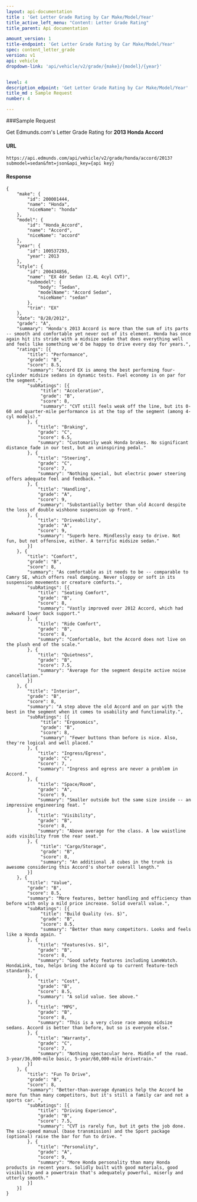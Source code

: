 ```yaml
---
layout: api-documentation
title : 'Get Letter Grade Rating by Car Make/Model/Year'
title_active_left_menu: "Content: Letter Grade Rating"
title_parent: Api documentation

amount_version: 1
title-endpoint: 'Get Letter Grade Rating by Car Make/Model/Year'
spec: content_letter_grade
version: v1
api: vehicle
dropdown-link: 'api/vehicle/v2/grade/{make}/{model}/{year}'


level: 4
description_edpoint: 'Get Letter Grade Rating by Car Make/Model/Year'
title_md : Sample Request
number: 4

---
```


###Sample Request

Get Edmunds.com's Letter Grade Rating for **2013 Honda Accord**

#### URL

    https://api.edmunds.com/api/vehicle/v2/grade/honda/accord/2013?submodel=sedan&fmt=json&api_key={api key}

#### Response

    {
        "make": {
            "id": 200001444,
            "name": "Honda",
            "niceName": "honda"
        },
        "model": {
            "id": "Honda_Accord",
            "name": "Accord",
            "niceName": "accord"
        },
        "year": {
            "id": 100537293,
            "year": 2013
        },
        "style": {
            "id": 200434856,
            "name": "EX 4dr Sedan (2.4L 4cyl CVT)",
            "submodel": {
                "body": "Sedan",
                "modelName": "Accord Sedan",
                "niceName": "sedan"
            },
            "trim": "EX"
        },
        "date": "8/28/2012",
        "grade": "A",
        "summary": "Honda's 2013 Accord is more than the sum of its parts -- smooth and comfortable yet never out of its element. Honda has once again hit its stride with a midsize sedan that does everything well and feels like something we'd be happy to drive every day for years.",
        "ratings": [{
            "title": "Performance",
            "grade": "B",
            "score": 8.5,
            "summary": "Accord EX is among the best performing four-cylinder midsize sedans in dynamic tests. Fuel economy is on par for the segment.",
            "subRatings": [{
                 "title": "Acceleration",
                 "grade": "B",
                 "score": 8,
                 "summary": "CVT still feels weak off the line, but its 0-60 and quarter-mile performance is at the top of the segment (among 4-cyl models)."
            }, {
                "title": "Braking",
                "grade": "C",
                "score": 6.5,
                "summary": "Customarily weak Honda brakes. No significant distance fade in our test, but an uninspiring pedal."
            }, {
                "title": "Steering",
                "grade": "C",
                "score": 7,
                "summary": "Nothing special, but electric power steering offers adequate feel and feedback. "
            }, {
                "title": "Handling",
                "grade": "A",
                "score": 9,
                "summary": "Substantially better than old Accord despite the loss of double wishbone suspension up front. "
            }, {
                "title": "Driveability",
                "grade": "A",
                "score": 9,
                "summary": "Superb here. Mindlessly easy to drive. Not fun, but not offensive, either. A terrific midsize sedan."
            }]
        }, {
            "title": "Comfort",
            "grade": "B",
            "score": 8,
            "summary": "As comfortable as it needs to be -- comparable to Camry SE, which offers real damping. Never sloppy or soft in its suspension movements or creature comforts.",
            "subRatings": [{
                "title": "Seating Comfort",
                "grade": "B",
                "score": 8,
                "summary": "Vastly improved over 2012 Accord, which had awkward lower back support."
            }, {
                "title": "Ride Comfort",
                "grade": "B",
                "score": 8,
                "summary": "Comfortable, but the Accord does not live on the plush end of the scale."
            }, {
                "title": "Quietness",
                "grade": "B",
                "score": 7.5,
                "summary": "Average for the segment despite active noise cancellation."
            }]
        }, {
            "title": "Interior",
            "grade": "B",
            "score": 8,
            "summary": "A step above the old Accord and on par with the best in the segment when it comes to usability and functionality.",
            "subRatings": [{
                 "title": "Ergonomics",
                 "grade": "B",
                 "score": 8,
                 "summary": "Fewer buttons than before is nice. Also, they're logical and well placed."
            }, {
                "title": "Ingress/Egress",
                "grade": "C",
                "score": 7,
                "summary": "Ingress and egress are never a problem in Accord."
            }, {
                "title": "Space/Room",
                "grade": "A",
                "score": 9,
                "summary": "Smaller outside but the same size inside -- an impressive engineering feat. "
            }, {
                "title": "Visibility",
                "grade": "B",
                "score": 8,
                "summary": "Above average for the class. A low waistline aids visibility from the rear seat."
            }, {
                 "title": "Cargo/Storage",
                 "grade": "B",
                 "score": 8,
                 "summary": "An additional .8 cubes in the trunk is awesome considering this Accord's shorter overall length."
            }]
        }, {
            "title": "Value",
            "grade": "B",
            "score": 8.5,
            "summary": "More features, better handling and efficiency than before with only a mild price increase. Solid overall value.",
            "subRatings": [{
                 "title": "Build Quality (vs. $)",
                 "grade": "B",
                 "score": 8.5,
                 "summary": "Better than many competitors. Looks and feels like a Honda again. "
            }, {
                "title": "Features(vs. $)",
                "grade": "B",
                "score": 8,
                "summary": "Good safety features including LaneWatch. HondaLink, too, helps bring the Accord up to current feature-tech standards."
            }, {
                "title": "Cost",
                "grade": "B",
                "score": 8.5,
                "summary": "A solid value. See above."
            }, {
                "title": "MPG",
                "grade": "B",
                "score": 8,
                "summary": "This is a very close race among midsize sedans. Accord is better than before, but so is everyone else."
            }, {
                "title": "Warranty",
                "grade": "C",
                "score": 7,
                "summary": "Nothing spectacular here. Middle of the road. 3-year/36,000-mile basic, 5-year/60,000-mile drivetrain."
            }]
        }, {
            "title": "Fun To Drive",
            "grade": "B",
            "score": 8,
            "summary": "Better-than-average dynamics help the Accord be more fun than many competitors, but it's still a family car and not a sports car. ",
            "subRatings": [{
                "title": "Driving Experience",
                "grade": "B",
                "score": 7.5,
                "summary": "CVT is rarely fun, but it gets the job done. The six-speed manual (base transmission) and the Sport package (optional) raise the bar for fun to drive. "
            }, {
                "title": "Personality",
                "grade": "A",
                "score": 9,
                "summary": "More Honda personality than many Honda products in recent years. Solidly built with good materials, good visibility and a powertrain that's adequately powerful, miserly and utterly smooth."
            }]
        }]
    }